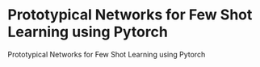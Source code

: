 # Prototypical Networks for Few Shot Learning using Pytorch
Prototypical Networks for Few Shot Learning using Pytorch

